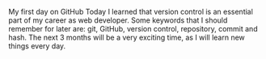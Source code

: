 My first day on GitHub
Today I learned that version control is an essential part of my career as web developer.
Some keywords that I should remember for later are: git, GitHub, version control, repository, commit and hash.
The next 3 months will be a very exciting time, as I will learn new things every day.
